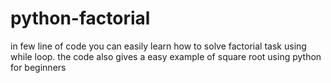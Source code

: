 # python-factorial
in few line of code you can easily learn how to solve factorial task using while loop. the code also gives a easy example of square root using python for beginners
